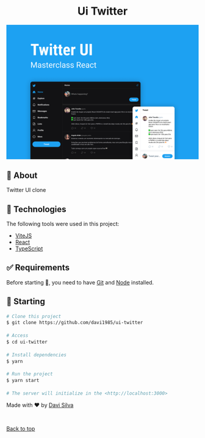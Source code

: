 <h1 align="center">Ui Twitter</h1>

<img src="./src/assets/twitter-ui.png"  align="center"/>

<br>

## :dart: About

Twitter UI clone

## :rocket: Technologies

The following tools were used in this project:

- [ViteJS](https://vitejs.dev/)
- [React](https://pt-br.reactjs.org/)
- [TypeScript](https://www.typescriptlang.org/)

## :white_check_mark: Requirements

Before starting :checkered_flag:, you need to have [Git](https://git-scm.com) and [Node](https://nodejs.org/en/) installed.

## :checkered_flag: Starting

```bash
# Clone this project
$ git clone https://github.com/davi1985/ui-twitter

# Access
$ cd ui-twitter

# Install dependencies
$ yarn

# Run the project
$ yarn start

# The server will initialize in the <http://localhost:3000>
```

Made with :heart: by <a href="https://github.com/davi1985" target="_blank">Davi Silva</a>

&#xa0;

<a href="#top">Back to top</a>
